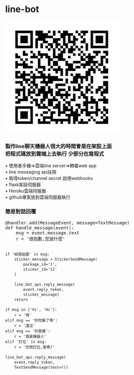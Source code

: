 # line-bot
![image](https://github.com/redtea227/line-bot/blob/master/QR_lineBot.jpg)
<h3>製作line聊天機器人很大的時間會是在架設上面<br>
把程式碼放到雲端上去執行 少部分在寫程式</h3>
• 使用者手機=>雲端line server=>轉載web app<br>
• line messaging api註冊<br>
• 取得token/channel secret 啟用webhooks<br>
• flask架設伺服器<br>
• Heroku雲端伺服器<br>
• github專案放到雲端伺服器執行<br>

<h3>簡易對話回覆</h3>
<pre>
@handler.add(MessageEvent, message=TextMessage)
def handle_message(event):
    msg = event.message.text
    r = '很抱歉,您說什麼'

    if '給我貼圖' in msg:
        sticker_message = StickerSendMessage(
            package_id='1',
            sticker_id='11'
        )

        line_bot_api.reply_message(
            event.reply_token,
            sticker_message)
        return

    if msg in ['hi', 'Hi']:
        r = '嗨'
    elif msg == '你吃飯了嗎':
        r = '還沒'
    elif msg == '你是誰':
        r = '我是機器人'
    elif '訂位' in msg:
        r = '您想訂位,是嗎?'

    line_bot_api.reply_message(
        event.reply_token,
        TextSendMessage(text=r))
</pre>
